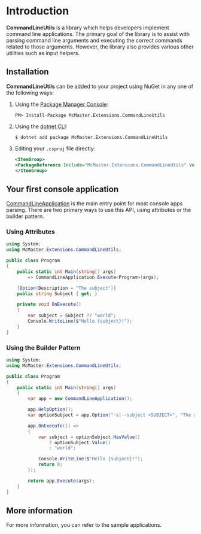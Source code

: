 # Introduction

**CommandLineUtils** is a library which helps developers implement command line applications. The primary goal of the library is to assist with parsing command line arguments and executing the correct commands related to those arguments. However, the library also provides various other utilities such as input helpers.

## Installation

**CommandLineUtils** can be added to your project using NuGet in any one of the following ways:

1. Using the [Package Manager Console](https://docs.microsoft.com/en-us/nuget/quickstart/install-and-use-a-package-in-visual-studio#package-manager-console):

    ```
    PM> Install-Package McMaster.Extensions.CommandLineUtils
    ```

2. Using the [dotnet CLI](https://docs.microsoft.com/en-us/nuget/quickstart/install-and-use-a-package-using-the-dotnet-cli):

    ```
    $ dotnet add package McMaster.Extensions.CommandLineUtils
    ```

3. Editing your `.csproj` file directly:

    ```xml
    <ItemGroup>
    <PackageReference Include="McMaster.Extensions.CommandLineUtils" Version="2.2.1" />
    </ItemGroup>
    ```

## Your first console application

[CommandLineApplication](xref:McMaster.Extensions.CommandLineUtils.CommandLineApplication) is the main entry point for most console apps parsing. There are two primary ways to use this API, using attributes or the builder pattern.

### Using Attributes

```csharp
using System;
using McMaster.Extensions.CommandLineUtils;

public class Program
{
    public static int Main(string[] args)
        => CommandLineApplication.Execute<Program>(args);

    [Option(Description = "The subject")]
    public string Subject { get; }

    private void OnExecute()
    {
        var subject = Subject ?? "world";
        Console.WriteLine($"Hello {subject}!");
    }
}
```

### Using the Builder Pattern

```csharp
using System;
using McMaster.Extensions.CommandLineUtils;

public class Program
{
    public static int Main(string[] args)
    {
        var app = new CommandLineApplication();

        app.HelpOption();
        var optionSubject = app.Option("-s|--subject <SUBJECT>", "The subject", CommandOptionType.SingleValue);

        app.OnExecute(() =>
        {
            var subject = optionSubject.HasValue()
                ? optionSubject.Value()
                : "world";

            Console.WriteLine($"Hello {subject}!");
            return 0;
        });

        return app.Execute(args);
    }
}
```

## More information

For more information, you can refer to the sample applications.
